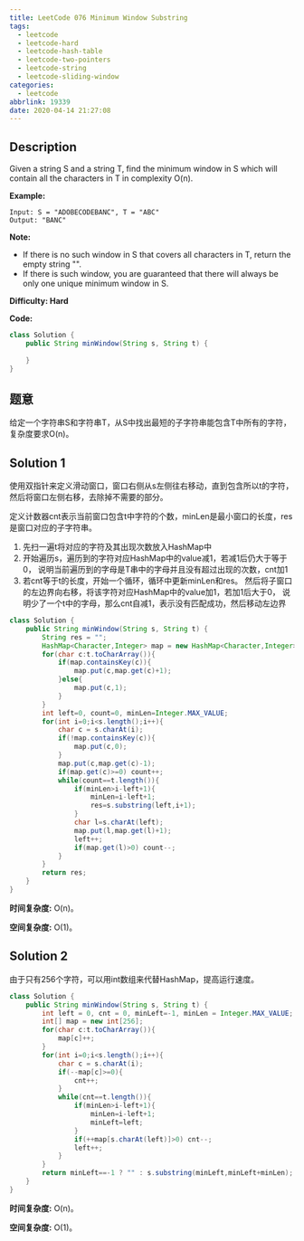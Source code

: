 ```yaml
---
title: LeetCode 076 Minimum Window Substring
tags:
  - leetcode
  - leetcode-hard
  - leetcode-hash-table
  - leetcode-two-pointers
  - leetcode-string
  - leetcode-sliding-window
categories:
  - leetcode
abbrlink: 19339
date: 2020-04-14 21:27:08
---
```


## Description

Given a string S and a string T, find the minimum window in S which will contain all the characters in T in complexity O(n).

**Example:**

```
Input: S = "ADOBECODEBANC", T = "ABC"
Output: "BANC"
```

**Note:**

* If there is no such window in S that covers all characters in T, return the empty string "".
* If there is such window, you are guaranteed that there will always be only one unique minimum window in S.

**Difficulty: Hard**

**Code:**

```java
class Solution {
    public String minWindow(String s, String t) {
        
    }
}
```

## 题意

给定一个字符串S和字符串T，从S中找出最短的子字符串能包含T中所有的字符，复杂度要求O(n)。

<!-- more -->

## Solution 1

使用双指针来定义滑动窗口，窗口右侧从s左侧往右移动，直到包含所以t的字符，然后将窗口左侧右移，去除掉不需要的部分。

定义计数器cnt表示当前窗口包含t中字符的个数，minLen是最小窗口的长度，res是窗口对应的子字符串。

1. 先扫一遍t将对应的字符及其出现次数放入HashMap中
2. 开始遍历s，遍历到的字符对应HashMap中的value减1，若减1后仍大于等于0，
说明当前遍历到的字母是T串中的字母并且没有超过出现的次数，cnt加1
3. 若cnt等于t的长度，开始一个循环，循环中更新minLen和res。
然后将子窗口的左边界向右移，将该字符对应HashMap中的value加1，若加1后大于0，
说明少了一个t中的字母，那么cnt自减1，表示没有匹配成功，然后移动左边界

```java
class Solution {
    public String minWindow(String s, String t) {
        String res = "";
        HashMap<Character,Integer> map = new HashMap<Character,Integer>();
        for(char c:t.toCharArray()){
            if(map.containsKey(c)){
                map.put(c,map.get(c)+1);
            }else{
                map.put(c,1);
            }
        }
        int left=0, count=0, minLen=Integer.MAX_VALUE;
        for(int i=0;i<s.length();i++){
            char c = s.charAt(i);
            if(!map.containsKey(c)){
                map.put(c,0);
            }
            map.put(c,map.get(c)-1);
            if(map.get(c)>=0) count++;
            while(count==t.length()){
                if(minLen>i-left+1){
                    minLen=i-left+1;
                    res=s.substring(left,i+1);
                }
                char l=s.charAt(left);
                map.put(l,map.get(l)+1);
                left++;
                if(map.get(l)>0) count--;
            }
        }
        return res;
    }
}
```

**时间复杂度:** O(n)。

**空间复杂度:** O(1)。

## Solution 2

由于只有256个字符，可以用int数组来代替HashMap，提高运行速度。

```java
class Solution {
    public String minWindow(String s, String t) {
        int left = 0, cnt = 0, minLeft=-1, minLen = Integer.MAX_VALUE;
        int[] map = new int[256];
        for(char c:t.toCharArray()){
            map[c]++;
        }
        for(int i=0;i<s.length();i++){
            char c = s.charAt(i);
            if(--map[c]>=0){
                cnt++;
            }
            while(cnt==t.length()){
                if(minLen>i-left+1){
                    minLen=i-left+1;
                    minLeft=left;
                }
                if(++map[s.charAt(left)]>0) cnt--;
                left++;
            }
        }
        return minLeft==-1 ? "" : s.substring(minLeft,minLeft+minLen);
    }
}
```

**时间复杂度:** O(n)。

**空间复杂度:** O(1)。


